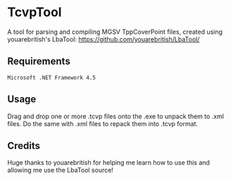 # TcvpTool
 A tool for parsing and compiling MGSV TppCoverPoint files, created using youarebritish's LbaTool:
https://github.com/youarebritish/LbaTool/

Requirements
--------
```
Microsoft .NET Framework 4.5 
```

Usage
--------
Drag and drop one or more .tcvp files onto the .exe to unpack them to .xml files. Do the same with .xml files to repack them into .tcvp format.


Credits
--------
Huge thanks to youarebritish for helping me learn how to use this and allowing me use the LbaTool source!
